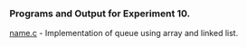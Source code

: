 ### Programs and Output for Experiment 10.

[name.c](https://github.com/akkupy/DS_S3/blob/main/Exp_10/name.c) - Implementation of queue using array and linked list.
```

```  